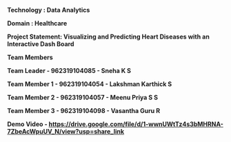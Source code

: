 **Technology : Data Analytics**

**Domain : Healthcare**

**Project Statement: Visualizing and Predicting Heart Diseases with an Interactive Dash Board**

**Team Members**

**Team Leader   - 962319104085 - Sneha K S**

**Team Member 1 - 962319104054 - Lakshman Karthick S**

**Team Member 2 - 962319104057 - Meenu Priya S S**

**Team Member 3 - 962319104098 - Vasantha Guru R**

**Demo Video - https://drive.google.com/file/d/1-wwnUWtTz4s3bMHRNA-7ZbeAcWpuUV_N/view?usp=share_link**
